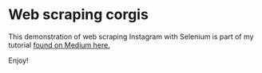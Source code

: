 # Web scraping corgis
This demonstration of web scraping Instagram with Selenium is part of my tutorial [found on Medium here.](https://medium.com/@johnnaujoks/tutorial-web-scraping-instagrams-most-precious-resource-corgis-235bf0389b0c)

Enjoy!

